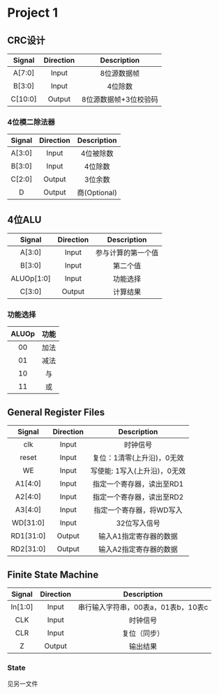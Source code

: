 # Project 1

## CRC设计

| Signal  | Direction | Description           |
| :-----: | :-------: | :-------------------: |
| A[7:0]  | Input     | 8位源数据帧           |
| B[3:0]  | Input     | 4位除数               |
| C[10:0] | Output    | 8位源数据帧+3位校验码 |

### 4位模二除法器

| Signal | Direction | Description  |
| :----: | :-------: | :----------: |
| A[3:0] | Input     | 4位被除数    |
| B[3:0] | Input     | 4位除数      |
| C[2:0] | Output    | 3位余数      |
| D      | Output    | 商(Optional) |

## 4位ALU

| Signal     | Direction | Description        |
| :--------: | :-------: | :----------------: |
| A[3:0]     | Input     | 参与计算的第一个值 |
| B[3:0]     | Input     | 第二个值           |
| ALUOp[1:0] | Input     | 功能选择           |
| C[3:0]     | Output    | 计算结果           |

### 功能选择

| ALUOp | 功能  |
| :---: | :---: |
| 00    | 加法  |
| 01    | 减法  |
| 10    | 与    |
| 11    | 或    |

## General Register Files

| Signal    | Direction | Description                  |
| :-------: | :-------: | :--------------------------: |
| clk       | Input     | 时钟信号                     |
| reset     | Input     | 复位：1清零(上升沿)，0无效   |
| WE        | Input     | 写使能: 1写入(上升沿)，0无效 |
| A1[4:0]   | Input     | 指定一个寄存器，读出至RD1    |
| A2[4:0]   | Input     | 指定一个寄存器，读出至RD2    |
| A3[4:0]   | Input     | 指定一个寄存器，将WD写入     |
| WD[31:0]  | Input     | 32位写入信号                 |
| RD1[31:0] | Output    | 输入A1指定寄存器的数据       |
| RD2[31:0] | Output    | 输入A2指定寄存器的数据       |

## Finite State Machine

| Signal  | Direction | Description                         |
| :-----: | :-------: | :---------------------------------: |
| In[1:0] | Input     | 串行输入字符串，00表a，01表b，10表c |
| CLK     | Input     | 时钟信号                            |
| CLR     | Input     | 复位（同步）                        |
| Z       | Output    | 输出结果                            |

### State

见另一文件